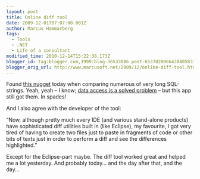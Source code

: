```yaml
---
layout: post
title: Online diff tool
date: 2009-12-01T07:07:00.001Z
author: Marcus Hammarberg
tags:
  - Tools
  - .NET
  - Life of a consultant
modified_time: 2010-12-14T15:22:38.173Z
blogger_id: tag:blogger.com,1999:blog-36533086.post-6537020066430405833
blogger_orig_url: http://www.marcusoft.net/2009/12/online-diff-tool.html
---
```



Found
<a href="http://www.quickdiff.com/" target="_blank">this nugget</a>
today when comparing numerous of very long SQL-strings. Yeah, yeah – I
know;
<a href="https://www.hibernate.org/343.html" target="_blank">data access
is a solved problem</a> – but this app still got them. In spades!

And I also agree with the developer of the tool:

“Now, although pretty much every IDE (and various stand-alone products)
have sophisticated diff utilities built in (like Eclipse), my favourite,
I got very tired of having to create two files just to paste in
fragments of code or other bits of texts just in order to perform a diff
and see the differences highlighted.”

Except for the Eclipse-part maybe. The diff tool worked great and helped
me a lot yesterday. And probably today… and the day after that, and the
day…
